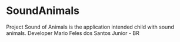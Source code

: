# SoundAnimals

Project Sound of Animals
is the application intended child with sound animals.
Developer Mario Feles dos Santos Junior - BR
